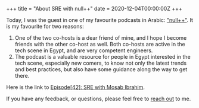 +++
title = "About SRE with null++"
date = 2020-12-04T00:00:00Z
+++

Today, I was the guest in one of my favourite podcasts in Arabic:
["null++"](https://nullplus.plus/). It is my favourite for two reasons:

1. One of the two co-hosts is a dear friend of mine, and I hope I become friends with the other
   co-host as well. Both co-hosts are active in the tech scene in Egypt, and are very competent
   engineers.
2. The podcast is a valuable resource for people in Egypt interested in the tech scene, especially
   new comers, to know not only the latest trends and best practices, but also have some guidance
   along the way to get there.

Here is the link to [Episode[42]: SRE with Mosab Ibrahim](https://nullplus.plus/episodes/episode41-sre-with-mosab-ibrahim).

If you have any feedback, or questions, please feel free to [reach out](https://mosab.co.uk/pages/contact.html) to me.
